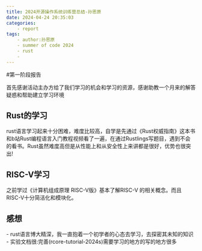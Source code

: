 ```yaml
---
title: 2024开源操作系统训练营总结-孙思原
date: 2024-04-24 20:35:03
categories:
    - report
tags:
    - author:孙思原
    - summer of code 2024
    - rust
    - 
---
```

#第一阶段报告

首先感谢活动主办方给了我们学习的机会和学习的资源，感谢助教一个月来的解答疑惑和帮助建立学习环境


## Rust的学习
rust语言学习起来十分困难，难度比较高，自学是先通过《Rust权威指南》这本书和b站Rust编程语言入门教程视频看了一遍，在通过Rustlings写题目，遇到不会的看书。Rust虽然难度高但是从性能上和从安全性上来讲都是很好，优势也很突出!

## RISC-V学习

之前学过《计算机组成原理 RISC-V版》基本了解RISC-V 的相关概念。而且RISC-V十分简洁化和模块化。

## 感想
- rust语言博大精深，我一直抱着一个初学者的心态去学习，去探密其未知的知识
- 实验文档很:完善(rcore-tutorial-2024s)需要学习的地方的写的地方很多
